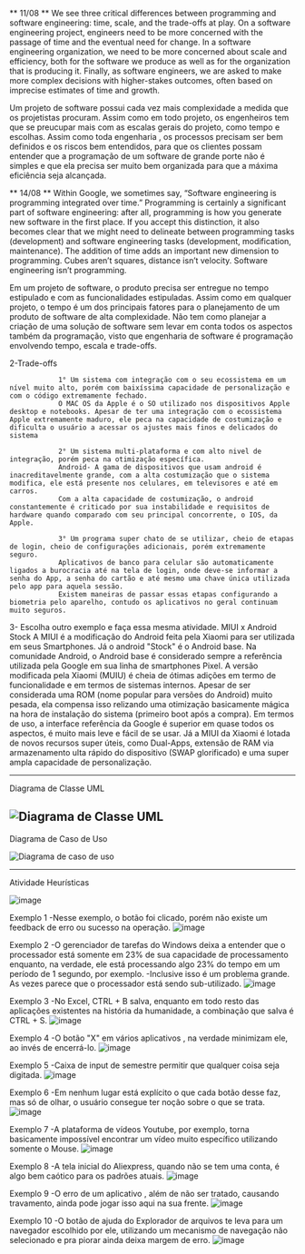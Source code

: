 ** 11/08 **
We see three critical differences between programming and software engineering: time, scale, and the trade-offs at play. On a software engineering project, engineers need to be 
more concerned with the passage of time and the eventual need for change. In a software engineering organization, we need to be more concerned about scale and efficiency, both for 
the software we produce as well as for the organization that is producing it. Finally, as software engineers, we are asked to make more complex decisions with higher-stakes outcomes, often based 
on imprecise estimates of time and growth.

Um projeto de software possui cada vez mais complexidade a medida que os projetistas procuram. Assim como em todo projeto, os engenheiros tem que se preucupar mais com as escalas 
gerais do projeto, como tempo e escolhas.
Assim como toda engenharia , os processos precisam ser bem definidos e os riscos bem entendidos, para que os clientes possam entender que a programação
de um software de grande porte não é simples e que ela precisa ser muito bem organizada para que a máxima eficiência seja alcançada.

** 14/08 **
Within Google, we sometimes say, “Software engineering is programming integrated over time.” Programming is certainly a significant part of software engineering: after all, programming is 
how you generate new software in the first place. If you accept this distinction, it also becomes clear that we might need to delineate between programming tasks (development) and software 
engineering tasks (development, modification, maintenance). The addition of time adds an important new dimension to programming. Cubes aren’t squares, distance isn’t velocity.
Software engineering isn’t programming.

Em um projeto de software, o produto precisa ser entregue no tempo estipulado e com as funcionalidades estipuladas. Assim como em qualquer projeto, o tempo é um dos principais fatores para 
o planejamento de um produto de software de alta complexidade. Não tem como planejar a criação de uma solução de software sem levar em conta todos os aspectos também da programação, visto que engenharia de software
é programação envolvendo tempo, escala e trade-offs.

2-Trade-offs

                1° Um sistema com integração com o seu ecossistema em um nível muito alto, porém com baixíssima capacidade de personalização e com o código extremamente fechado.
                O MAC OS da Apple é o SO utilizado nos dispositivos Apple desktop e notebooks. Apesar de ter uma integração com o ecossistema Apple extremamente maduro, ele peca na capacidade de costumização e dificulta o usuário a acessar os ajustes mais finos e delicados do sistema
                
                2° Um sistema multi-plataforma e com alto nivel de integração, porém peca na otimização específica.
                Android- A gama de dispositivos que usam android é inacreditavelmente grande, com a alta costumização que o sistema modifica, ele está presente nos celulares, em televisores e até em carros.
                Com a alta capacidade de costumização, o android constantemente é criticado por sua instabilidade e requisitos de hardware quando comparado com seu principal concorrente, o IOS, da Apple.
                
                3° Um programa super chato de se utilizar, cheio de etapas de login, cheio de configurações adicionais, porém extremamente seguro.
                Aplicativos de banco para celular são automaticamente ligados a burocracia até na tela de login, onde deve-se informar a senha do App, a senha do cartão e até mesmo uma chave única utilizada pelo app para aquela sessão.
                Existem maneiras de passar essas etapas configurando a biometria pelo aparelho, contudo os aplicativos no geral continuam muito seguros.

3- Escolha outro exemplo e faça essa mesma atividade.
    MIUI x Android Stock
    A MIUI é a modificação do Android feita pela Xiaomi para ser utilizada em seus Smartphones. Já o android "Stock" é o Android base.
    Na comunidade Android, o Android base é considerado sempre a referência utilizada pela Google em sua linha de smartphones Pixel.
    A versão modificada pela Xiaomi (MUIU) é cheia de ótimas adições em termo de funcionalidade e em termos de sistemas internos. Apesar de ser considerada uma ROM (nome popular para versões do Android)
muito pesada, ela compensa isso relizando uma otimização basicamente mágica na hora de instalação do sistema (primeiro boot após a compra).
    Em termos de uso, a interface referência da Google é superior em quase todos os aspectos, é muito mais leve e fácil de se usar. 
    Já a MIUI da Xiaomi é lotada de novos recursos super úteis, como Dual-Apps, extensão de RAM via armazenamento ulta rápido do dispositivo (SWAP glorificado) e uma super ampla capacidade de personalização.


---------------------------------------
Diagrama de Classe UML

![Diagrama de Classe UML](https://github.com/CauevSilv/bertoti/assets/127447047/9ed80997-fa1c-45b6-903a-66e1d81a07d9)
---------------------------------------
Diagrama de Caso de Uso

![Diagrama de caso de uso ](https://github.com/CauevSilv/bertoti/assets/127447047/3e0184db-1a3b-4987-8834-6a2c8fc7203e)

---------------------------------------
Atividade Heurísticas

![image](https://github.com/CauevSilv/bertoti/assets/127447047/d22fc6d0-ac1f-4e6a-a221-119c5d395b60)

Exemplo 1
-Nesse exemplo, o botão foi clicado, porém não existe um feedback de erro ou sucesso na operação.
![image](https://github.com/CauevSilv/bertoti/assets/127447047/61e24d5d-3368-4509-8495-27e4924129d9)

Exemplo 2
-O gerenciador de tarefas do Windows deixa a entender que o processador está somente em 23% de sua capacidade de processamento enquanto, na verdade, ele está processando algo 23% do tempo em um período de 1 segundo, por exemplo.
-Inclusive isso é um problema grande. As vezes parece que o processador está sendo sub-utilizado.
![image](https://github.com/CauevSilv/bertoti/assets/127447047/fbba3064-d7b3-488a-809e-6bae57ca382b)

Exemplo 3
-No Excel, CTRL + B salva, enquanto em todo resto das aplicações existentes na história da humanidade, a combinação que salva é CTRL + S.
![image](https://github.com/CauevSilv/bertoti/assets/127447047/f5c915dc-f780-49a5-802b-43a53eb268c7)

Exemplo 4
-O botão "X" em vários aplicativos , na verdade minimizam ele, ao invés de encerrá-lo.
![image](https://github.com/CauevSilv/bertoti/assets/127447047/ab1a7bed-42da-421a-9ff3-490e095e24a9)

Exemplo 5
-Caixa de input de semestre permitir que qualquer coisa seja digitada.
![image](https://github.com/CauevSilv/bertoti/assets/127447047/bb783dff-1770-4d26-abb1-084948618372)

Exemplo 6
-Em nenhum lugar está explícito o que cada botão desse faz, mas só de olhar, o usuário consegue ter noção sobre o que se trata.
![image](https://github.com/CauevSilv/bertoti/assets/127447047/3e2be677-d563-4d8f-bac0-dfc8c65361bb)

Exemplo 7
-A plataforma de vídeos Youtube, por exemplo, torna basicamente impossível encontrar um vídeo muito específico utilizando somente o Mouse.
![image](https://github.com/CauevSilv/bertoti/assets/127447047/824e02b5-dc10-4972-94de-b88e93aa89f9)

Exemplo 8
-A tela inicial do Aliexpress, quando não se tem uma conta, é algo bem caótico para os padrões atuais.
![image](https://github.com/CauevSilv/bertoti/assets/127447047/06e0d023-8844-4d3d-9700-8fca22ca9567)

Exemplo 9
-O erro de um aplicativo , além de não ser tratado, causando travamento, ainda pode jogar isso aqui na sua frente.
![image](https://github.com/CauevSilv/bertoti/assets/127447047/72421d67-9b35-4ca3-b69f-f1d6da0c0d47)

Exemplo 10
-O botão de ajuda do Explorador de arquivos te leva para um navegador escolhido por ele, utilizando um mecanismo de navegação não selecionado e pra piorar ainda deixa margem de erro.
![image](https://github.com/CauevSilv/bertoti/assets/127447047/e2297ffb-44d2-4a7d-98ef-8687087e2438)










